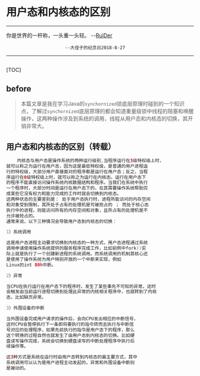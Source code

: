 # 用户态和内核态的区别

---
你是世界的一杆称，一头重一头轻。        --[RuiDer](https://ruider.github.io)

                          --大侄子的纪念日2018-8-27   
         
---

## 
[TOC]
## before
> 本篇文章是我在学习Java的`synchornized`锁底层原理时碰到的一个知识点，了解过`synchornized`底层原理的都会知道重量级锁中线程的阻塞和唤醒操作，这两种操作涉及到系统的调用，线程从用户态和内核态的切换，其开销非常大。

## 用户态和内核态的区别（转载）
```java
	内核态与用户态是操作系统的两种运行级别,当程序运行在3级特权级上时，
就可以称之为运行在用户态，因为这是最低特权级，是普通的用户进程运
行的特权级，大部分用户直接面对的程序都是运行在用户态；反之，当程
序运行在0级特权级上时，就可以称之为运行在内核态。运行在用户态下
的程序不能直接访问操作系统内核数据结构和程序。当我们在系统中执行
一个程序时，大部分时间是运行在用户态下的，在其需要操作系统帮助完
成某些它没有权力和能力完成的工作时就会切换到内核态。 
这两种状态的主要差别是： 处于用户态执行时，进程所能访问的内存空间
和对象受到限制，其所处于占有的处理机是可被抢占的 ； 而处于核心态
执行中的进程，则能访问所有的内存空间和对象，且所占有的处理机是不
允许被抢占的。 
通常来说，以下三种情况会导致用户态到内核态的切换：

1）系统调用

这是用户态进程主动要求切换到内核态的一种方式，用户态进程通过系统
调用申请使用操作系统提供的服务程序完成工作，比如前例中fork()实
际上就是执行了一个创建新进程的系统调用。而系统调用的机制其核心还
是使用了操作系统为用户特别开放的一个中断来实现，例如
Linux的int 80h中断。

2）异常

当CPU在执行运行在用户态下的程序时，发生了某些事先不可知的异常，这时
会触发由当前运行进程切换到处理此异常的内核相关程序中，也就转到了内核
态，比如缺页异常。

3）外围设备的中断

当外围设备完成用户请求的操作后，会向CPU发出相应的中断信号，
这时CPU会暂停执行下一条即将要执行的指令转而去执行与中断信
号对应的处理程序，如果先前执行的指令是用户态下的程序，那么
这个转换的过程自然也就发生了由用户态到内核态的切换。比如硬
盘读写操作完成，系统会切换到硬盘读写的中断处理程序中执行后
续操作等。

这3种方式是系统在运行时由用户态转到内核态的最主要方式，其中
系统调用可以认为是用户进程主动发起的，异常和外围设备中断则
是被动的。

```
